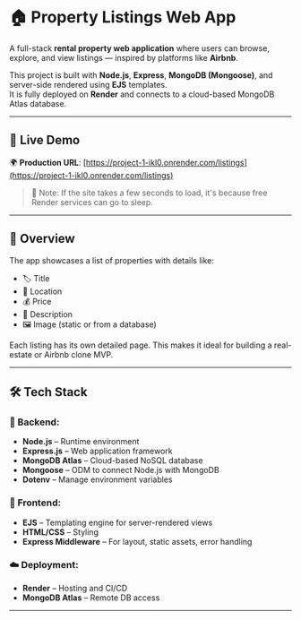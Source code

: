 # 🏠 Property Listings Web App

A full-stack **rental property web application** where users can browse, explore, and view listings — inspired by platforms like **Airbnb**.

This project is built with **Node.js**, **Express**, **MongoDB (Mongoose)**, and server-side rendered using **EJS** templates.  
It is fully deployed on **Render** and connects to a cloud-based MongoDB Atlas database.

---

## 🔗 Live Demo

🌍 **Production URL**: [https://project-1-ikl0.onrender.com/listings](https://project-1-ikl0.onrender.com/listings)

> 🧪 Note: If the site takes a few seconds to load, it's because free Render services can go to sleep.

---

## 📖 Overview

The app showcases a list of properties with details like:
- 🏷️ Title
- 📍 Location
- 💰 Price
- 📝 Description
- 🖼️ Image (static or from a database)

Each listing has its own detailed page. This makes it ideal for building a real-estate or Airbnb clone MVP.

---

## 🛠️ Tech Stack

### 🚧 Backend:
- **Node.js** – Runtime environment
- **Express.js** – Web application framework
- **MongoDB Atlas** – Cloud-based NoSQL database
- **Mongoose** – ODM to connect Node.js with MongoDB
- **Dotenv** – Manage environment variables

### 🎨 Frontend:
- **EJS** – Templating engine for server-rendered views
- **HTML/CSS** – Styling
- **Express Middleware** – For layout, static assets, error handling

### ☁️ Deployment:
- **Render** – Hosting and CI/CD
- **MongoDB Atlas** – Remote DB access

---




